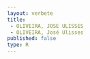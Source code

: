 ```yaml
---
layout: verbete
title:
 - OLIVEIRA, JOSE ULISSES
 - OLIVEIRA, José Ulisses
published: false
type: R
---
```


